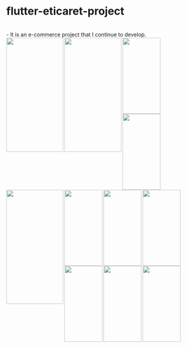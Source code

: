 # flutter-eticaret-project
<br/>
- It is an e-commerce project that I continue to develop.
 

<img align="left" src="https://github.com/BusraYorulmaz/flutter-eticaret-project/blob/main/screenShots/screen01.jpeg" width="150" height="300" />

<img align="left" src="https://github.com/BusraYorulmaz/flutter-eticaret-project/blob/main/screenShots/screen02.jpeg"  width="150" height="300" />

<img align="left" src="https://github.com/BusraYorulmaz/flutter-eticaret-project/blob/main/screenShots/screen03.jpeg"  width="100" height="200"/>

<img align="left" src="https://github.com/BusraYorulmaz/flutter-eticaret-project/blob/main/screenShots/screen04.jpeg"  width="100" height="200" />
<img align="left" src="https://github.com/BusraYorulmaz/flutter-eticaret-project/blob/main/screenShots/screen05.jpeg"  width="150" height="300" />
<img align="left" src="https://github.com/BusraYorulmaz/flutter-eticaret-project/blob/main/screenShots/screen06.jpeg"  width="100" height="200" />
<img align="left" src="https://github.com/BusraYorulmaz/flutter-eticaret-project/blob/main/screenShots/screen07.jpeg"  width="100" height="200" />

<img align="left" src="https://github.com/BusraYorulmaz/flutter-eticaret-project/blob/main/screenShots/screen08.jpeg"  width="100" height="200" />

<img align="left" src="https://github.com/BusraYorulmaz/flutter-eticaret-project/blob/main/screenShots/screen09.jpeg"  width="100" height="200" />

<img align="left" src="https://github.com/BusraYorulmaz/flutter-eticaret-project/blob/main/screenShots/screen10.jpeg" width="100" height="200"/>

<img align="left" src="https://github.com/BusraYorulmaz/flutter-eticaret-project/blob/main/screenShots/screen11.jpeg"  width="100" height="200" />



